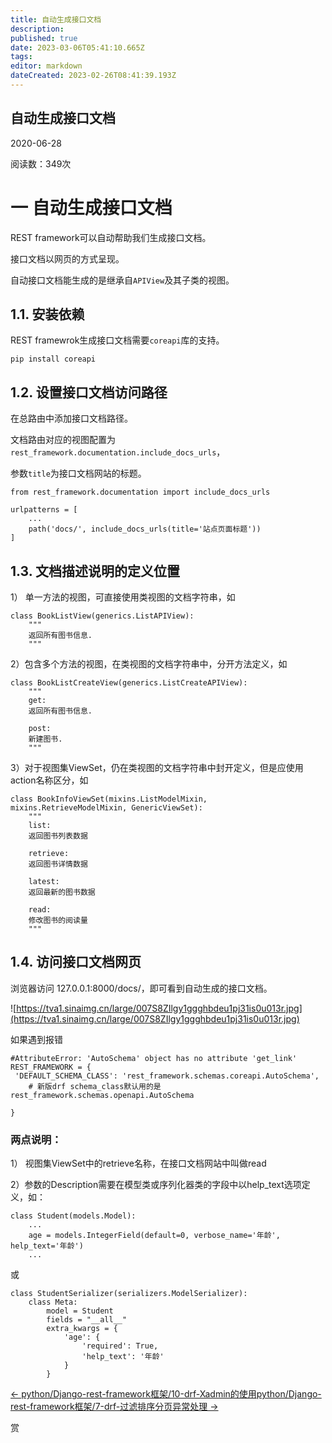 ```yaml
---
title: 自动生成接口文档
description: 
published: true
date: 2023-03-06T05:41:10.665Z
tags: 
editor: markdown
dateCreated: 2023-02-26T08:41:39.193Z
---
```


## **自动生成接口文档**

2020-06-28

阅读数：349次

# **一 自动生成接口文档**

REST framework可以自动帮助我们生成接口文档。

接口文档以网页的方式呈现。

自动接口文档能生成的是继承自`APIView`及其子类的视图。

## **1.1. 安装依赖**

REST framewrok生成接口文档需要`coreapi`库的支持。

```
pip install coreapi
```

## **1.2. 设置接口文档访问路径**

在总路由中添加接口文档路径。

文档路由对应的视图配置为`rest_framework.documentation.include_docs_urls`，

参数`title`为接口文档网站的标题。

```
from rest_framework.documentation import include_docs_urls

urlpatterns = [
    ...
    path('docs/', include_docs_urls(title='站点页面标题'))
]
```

## **1.3. 文档描述说明的定义位置**

1） 单一方法的视图，可直接使用类视图的文档字符串，如

```
class BookListView(generics.ListAPIView):
    """
    返回所有图书信息.
    """
```

2）包含多个方法的视图，在类视图的文档字符串中，分开方法定义，如

```
class BookListCreateView(generics.ListCreateAPIView):
    """
    get:
    返回所有图书信息.

    post:
    新建图书.
    """
```

3）对于视图集ViewSet，仍在类视图的文档字符串中封开定义，但是应使用action名称区分，如

```
class BookInfoViewSet(mixins.ListModelMixin, mixins.RetrieveModelMixin, GenericViewSet):
    """
    list:
    返回图书列表数据

    retrieve:
    返回图书详情数据

    latest:
    返回最新的图书数据

    read:
    修改图书的阅读量
    """
```

## **1.4. 访问接口文档网页**

浏览器访问 127.0.0.1:8000/docs/，即可看到自动生成的接口文档。

![https://tva1.sinaimg.cn/large/007S8ZIlgy1ggghbdeu1pj31is0u013r.jpg](https://tva1.sinaimg.cn/large/007S8ZIlgy1ggghbdeu1pj31is0u013r.jpg)

如果遇到报错

```
#AttributeError: 'AutoSchema' object has no attribute 'get_link'
REST_FRAMEWORK = {
 'DEFAULT_SCHEMA_CLASS': 'rest_framework.schemas.coreapi.AutoSchema',
    # 新版drf schema_class默认用的是rest_framework.schemas.openapi.AutoSchema

}
```

### **两点说明：**

1） 视图集ViewSet中的retrieve名称，在接口文档网站中叫做read

2）参数的Description需要在模型类或序列化器类的字段中以help_text选项定义，如：

```
class Student(models.Model):
    ...
    age = models.IntegerField(default=0, verbose_name='年龄', help_text='年龄')
    ...
```

或

```
class StudentSerializer(serializers.ModelSerializer):
    class Meta:
        model = Student
        fields = "__all__"
        extra_kwargs = {
            'age': {
                'required': True,
                'help_text': '年龄'
            }
        }
```

[← python/Django-rest-framework框架/10-drf-Xadmin的使用](http://www.liuqingzheng.top/python/Django-rest-framework%E6%A1%86%E6%9E%B6/10-drf-Xadmin%E7%9A%84%E4%BD%BF%E7%94%A8/)​[python/Django-rest-framework框架/7-drf-过滤排序分页异常处理 →](http://www.liuqingzheng.top/python/Django-rest-framework%E6%A1%86%E6%9E%B6/7-drf-%E8%BF%87%E6%BB%A4%E6%8E%92%E5%BA%8F%E5%88%86%E9%A1%B5%E5%BC%82%E5%B8%B8%E5%A4%84%E7%90%86/)

赏